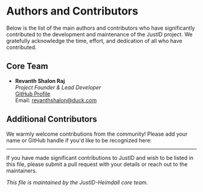 # Authors and Contributors

Below is the list of the main authors and contributors who have significantly contributed to the development and maintenance of the JustID project. We gratefully acknowledge the time, effort, and dedication of all who have contributed.

## Core Team

- **Revanth Shalon Raj**  
  *Project Founder & Lead Developer*  
  [GitHub Profile](https://github.com/revanthshalon)  
  Email: revanthshalon@duck.com


## Additional Contributors

We warmly welcome contributions from the community! Please add your name or GitHub handle if you'd like to be recognized here:

---

If you have made significant contributions to JustID and wish to be listed in this file, please submit a pull request with your details or reach out to the maintainers.

*This file is maintained by the JustID-Heimdall core team.*

